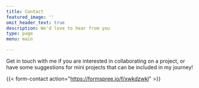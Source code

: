 ```yaml
---
title: Contact
featured_image: ''
omit_header_text: true
description: We'd love to hear from you
type: page
menu: main

---
```



Get in touch with me if you are interested in collaborating on a project, or have some suggestions for mini projects that can be included in my journey!

{{< form-contact action="https://formspree.io/f/xwkdzwkl"  >}}

